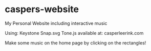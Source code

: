 # caspers-website
My Personal Website including interactive music

Using:
Keystone
Snap.svg
Tone.js
available at: casperleerink.com

Make some music on the home page by clicking on the rectangles!
